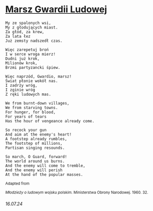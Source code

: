 # [Marsz Gwardii Ludowej](https://open.spotify.com/track/2hsVl7Y2cnFTynceZtAxxY)
```
My ze spalonych wsi,
My z głodujących miast.
Za głód, za krew, 
Za lata łez
Już zemsty nadszedł czas.

Więc zarepetuj broń
I w serce wroga mierz!
Dudni już krok,
Milionów krok,
Brzmi partyzancki śpiew.

Więc naprzód, Gwardio, marsz!
Świat płonie wokół nas.
I zadrży wróg,
I zginie wróg
Z ręki ludowych mas.
```
```
We from burnt-down villages,
We from starving towns.
For hunger, for blood,
For years of tears
Has the hour of vengeance already come.

So recock your gun
And aim at the enemy's heart!
A footstep already rumbles,
The footstep of millions,
Partisan singing resounds.

So march, O Guard, forward!
The world around us burns.
And the enemy will come to tremble,
And the enemy will perish
At the hand of the popular masses.
```
<sub>Adapted from</sub>

<sup>*Młodzieży o ludowym wojsku polskim.* Ministerstwa Obrony Narodowej. 1960. 32.</sup>
###### 16.07.24
